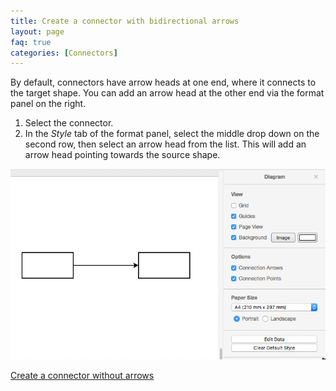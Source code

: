 ```yaml
---
title: Create a connector with bidirectional arrows
layout: page
faq: true
categories: [Connectors]
---
```


By default, connectors have arrow heads at one end, where it connects to the target shape. You can add an arrow head at the other end via the format panel on the right.

1. Select the connector.
2. In the _Style_ tab of the format panel, select the middle drop down on the second row, then select an arrow head from the list. This will add an arrow head pointing towards the source shape.

<img src="/assets/img/blog/connector-bidirectional.gif" style="max-width:100%;height:auto;" alt="Add an arrow pointing towards the source shape to make the connector bidirectional">

[Create a connector without arrows](/doc/faq/connector-no-arrows.html)
